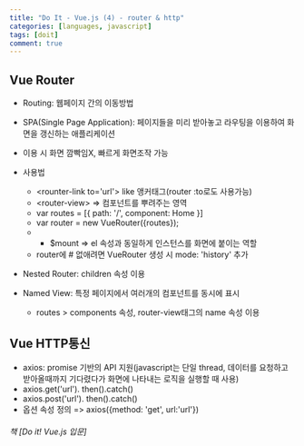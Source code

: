 ```yaml
---
title: "Do It - Vue.js (4) - router & http"
categories: [languages, javascript]
tags: [doit]
comment: true
---
```


## Vue Router

- Routing: 웹페이지 간의 이동방법
- SPA(Single Page Application): 페이지들을 미리 받아놓고 라우팅을 이용하여 화면을 갱신하는 애플리케이션
- 이용 시 화면 깜빡임X, 빠르게 화면조작 가능
- 사용법

  - &lt;rounter-link to='url'&gt; like 앵커태그(router :to로도 사용가능)
  - &lt;router-view&gt; => 컴포넌트를 뿌려주는 영역
  - var routes = [{ path: '/', component: Home }]
  - var router = new VueRouter({routes});
  - - $mount => el 속성과 동일하게 인스턴스를 화면에 붙이는 역할
  - router에 # 없애려면 VueRouter 생성 시 mode: 'history' 추가

- Nested Router: children 속성 이용
- Named View: 특정 페이지에서 여러개의 컴포넌트를 동시에 표시

  - routes > components 속성, router-view태그의 name 속성 이용

## Vue HTTP통신

- axios: promise 기반의 API 지원(javascript는 단일 thread, 데이터를 요청하고 받아올때까지 기다렸다가 화면에 나타내는 로직을 실행할 때 사용)
- axios.get('url'). then().catch()
- axios.post('url'). then().catch()
- 옵션 속성 정의 => axios({method: 'get', url:'url'})

###### 책 [Do it! Vue.js 입문]
